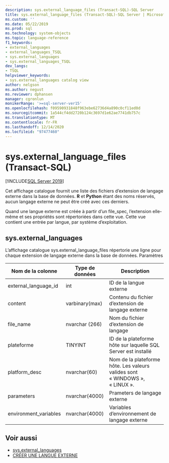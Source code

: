 ```yaml
---
description: sys.external_language_files (Transact-SQL)-SQL Server
title: sys.external_language_files (Transact-SQL)-SQL Server | Microsoft Docs
ms.custom: ''
ms.date: 05/22/2019
ms.prod: sql
ms.technology: system-objects
ms.topic: language-reference
f1_keywords:
- external_languages
- external_languages_TSQL
- sys.external_languages
- sys.external_languages_TSQL
dev_langs:
- TSQL
helpviewer_keywords:
- sys.external_languages catalog view
author: nelgson
ms.author: negust
ms.reviewer: dphansen
manager: cgronlun
monikerRange: '>=sql-server-ver15'
ms.openlocfilehash: f09590931848f963ebe62736d4a890c0cf11ed0d
ms.sourcegitcommit: 1a544cf4dd2720b124c3697d1e62ae7741db757c
ms.translationtype: MT
ms.contentlocale: fr-FR
ms.lasthandoff: 12/14/2020
ms.locfileid: "97477460"
---
```

# <a name="sysexternal_language_files-transact-sql"></a>sys.external_language_files (Transact-SQL)
[!INCLUDE[SQL Server 2019](../../includes/applies-to-version/sqlserver2019.md)]

Cet affichage catalogue fournit une liste des fichiers d’extension de langage externe dans la base de données. **R** et **Python** étant des noms réservés, aucun langage externe ne peut être créé avec ces derniers.

Quand une langue externe est créée à partir d’un file_spec, l’extension elle-même et ses propriétés sont répertoriées dans cette vue. Cette vue contient une entrée par langue, par système d’exploitation.

## <a name="sysexternal_languages"></a>sys.external_languages

L’affichage catalogue sys.external_language_files répertorie une ligne pour chaque extension de langage externe dans la base de données. Paramètres

|Nom de la colonne |Type de données | Description|
|------|------|------|
|external_language_id |int | ID de la langue externe|
|content|varbinary(max) |Contenu du fichier d’extension de langage externe|
|file_name|nvarchar (266)|Nom du fichier d’extension de langage|
|plateforme|TINYINT|ID de la plateforme hôte sur laquelle SQL Server est installé|
|platform_desc |nvarchar(60)|Nom de la plateforme hôte. Les valeurs valides sont « WINDOWS », « LINUX ».|
|parameters|nvarchar(4000)|Prameters de langage externe|
|environment_variables |nvarchar(4000)|Variables d’environnement de langage externe|

## <a name="see-also"></a>Voir aussi  

+ [sys.external_languages](sys-external-languages-transact-sql.md)  
+ [CRÉER UNE LANGUE EXTERNE](../../t-sql/statements/create-external-language-transact-sql.md)  
